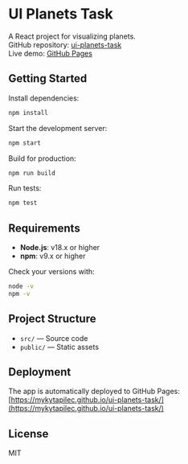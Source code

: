 # UI Planets Task

A React project for visualizing planets.  
GitHub repository: [ui-planets-task](https://github.com/mykytapilec/ui-planets-task)  
Live demo: [GitHub Pages](https://mykytapilec.github.io/ui-planets-task/)

## Getting Started

Install dependencies:

```bash
npm install
```

Start the development server:

```bash
npm start
```

Build for production:

```bash
npm run build
```

Run tests:

```bash
npm test
```

## Requirements

- **Node.js**: v18.x or higher  
- **npm**: v9.x or higher

Check your versions with:

```bash
node -v
npm -v
```

## Project Structure

- `src/` — Source code
- `public/` — Static assets

## Deployment

The app is automatically deployed to GitHub Pages:  
[https://mykytapilec.github.io/ui-planets-task/](https://mykytapilec.github.io/ui-planets-task/)

## License

MIT